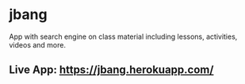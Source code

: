 # jbang
App with search engine on class material including lessons, activities, videos and more.

## Live App: https://jbang.herokuapp.com/
